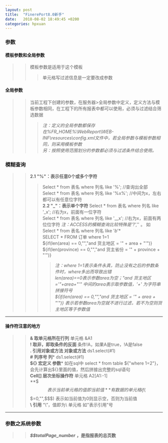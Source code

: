 ```yaml
---
layout: post
title:  "FinerePort8.0新手"
date:   2018-08-02 18:49:45 +0200
categories: hpxuan
---
```

### 参数  
#### 模板参数和全局参数  
>> 模板参数是适用于这个模板  
>>> 单元格写过滤信息是一定要改成参数  
#### 全局参数
>> 当前工程下创建的参数，在服务器>全局参数中定义，定义方法与模板参数相同，在工程下的所有报表中都可以使用，必须与过滤结合筛选数据  
>>> *注：定义的全局参数都保存在%FR_HOME%\WebReport\WEB-INF\resources\config.xml文件中，若全局参数与模板参数相同，则采用模板参数*  
>>> *另：按照使用范围划分的参数都必须与过滤条件结合使用。*


### 模糊查询  
>> **2.1 "%"：表示任意0个或多个字符**  
>>> Select * from 表名 where 列名 like '%'; //查询出全部  
>>> Select * from 表名 where 列名 like '%x%'; //中间为x，左右都可以有任意位字符  
>> **2.2 "_"：表示单个字符**
>>> Select * from 表名 where 列名 like '_x'; //右为x，前面有一位字符  
>>> Select * from 表名 where 列名 like '__x'; //右为x，前面有两位位字符
>>> *注：ACCESS的模糊查询比较特殊是'?','*' 。 如  Select * from 表名 where 列名 like '*b*'*  
>>> SELECT * FROM 订单 where 1=1  
>>> ${if(len(area) == 0,"","and 货主地区 = '" + area + "'")}  
>>> ${if(len(province) == 0,"","and 货主省份 = '" + province + "'")}  
>>>> *注：where 1=1表示条件永真，防止没有之后的参数条件时，where多出而导致出错*  
>>>> *len(area)==0表示参数area为空；"and 货主地区='"+area+"'"  中间的area表示取参数值，'+' 为字符串拼接符号*  
>>>> *${if(len(area) == 0,"","and 货主地区 = '" + area + "'")} 表示若参数area为空就不进行过滤，若不为空则货主地区等于参数值*  
----  
#### 操作符注意的地方  
>> **&	取单元格所在行列** 单元格 &A1  
>> **!	取非，即取条件的反面** 条件!A，如果A是true，!A是false  
>> **.	引用对象或方法	对象或方法** ds1.select(#1)  
>> **# 列序号 列*** ds1.select(#1)  
>> **${} 宏定义 参数*** 如在sql中 select * from table ${"where 1=2"}，会先计算出${}里面的值，然后拼接出完整的sql语句  
>> **Cell[]	层次坐标操作符** 单元格 A2[A1:-1]  
>> **$$$ 表示当前单元格的值即当前值** 有数据的单元格 if($$$=0,"",$$$) 表示如当前值为0则显示空，否则为当前值  
>> **\\ 引用** “\”，值即为\ 单元格 如\"表示引用"号  
----  
### 参数之系统参数  
>> ***$$totalPage_number*** **，是指报表的总页数**  